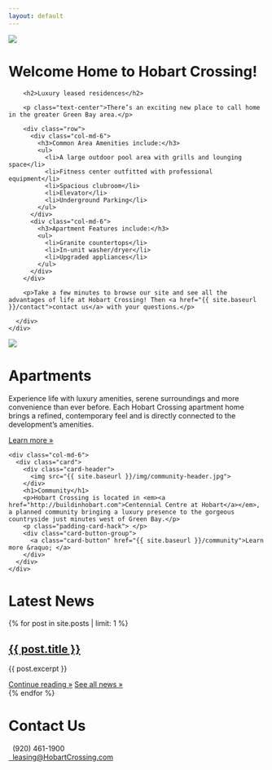 ```yaml
---
layout: default
---
```

<div class="header-image">
<img src="{{ site.baseurl }}/img/hobart-elevation-1.jpg">
</div>

<div class="container">
  <div class="row">
    <div class="col-md-10 center-block">
      <div class="card header-card">
        <h1>Welcome Home to Hobart Crossing!</h1>

        <h2>Luxury leased residences</h2>

        <p class="text-center">There’s an exciting new place to call home in the greater Green Bay area.</p>

        <div class="row">
          <div class="col-md-6">
            <h3>Common Area Amenities include:</h3>
            <ul>
              <li>A large outdoor pool area with grills and lounging space</li>
              <li>Fitness center outfitted with professional equipment</li>
              <li>Spacious clubroom</li>
              <li>Elevator</li>
              <li>Underground Parking</li>
            </ul>
          </div>
          <div class="col-md-6">
            <h3>Apartment Features include:</h3>
            <ul>
              <li>Granite countertops</li>
              <li>In-unit washer/dryer</li>
              <li>Upgraded appliances</li>
            </ul>
          </div>
        </div>

        <p>Take a few minutes to browse our site and see all the advantages of life at Hobart Crossing! Then <a href="{{ site.baseurl }}/contact">contact us</a> with your questions.</p>

      </div>
    </div>
  </div>

  <div class="row">
    <div class="col-md-6">
      <div class="card">
        <div class="card-header">
          <img src="{{ site.baseurl }}/img/apartments-header.jpg">
        </div>
        <h1>Apartments</h1>
        <p>Experience life with luxury amenities, serene surroundings and more convenience than ever before. Each Hobart Crossing apartment home brings a refined, contemporary feel and is directly connected to the development’s amenities.</p>
        <div class="card-button-group">
          <a class="card-button" href="{{ site.baseurl }}/apartments">Learn more &raquo;</a>
        </div>
      </div>
    </div>

    <div class="col-md-6">
      <div class="card">
        <div class="card-header">
          <img src="{{ site.baseurl }}/img/community-header.jpg">
        </div>
        <h1>Community</h1>
        <p>Hobart Crossing is located in <em><a href="http://buildinhobart.com">Centennial Centre at Hobart</a></em>, a planned community bringing a luxury presence to the gorgeous countryside just minutes west of Green Bay.</p>
        <p class="padding-card-hack"> </p>
        <div class="card-button-group">
          <a class="card-button" href="{{ site.baseurl }}/community">Learn more &raquo; </a>
        </div>
      </div>
    </div>
  </div>

  <div class="row">
    <div class="col-md-6">
      <div class="card">
        <h1>Latest News</h1>
        {% for post in site.posts | limit: 1 %}
        <div class="post">
          <h2><a class="post-title" href="{{ site.baseurl }}{{ post.url }}">{{ post.title }}</a></h2>
          {{ post.excerpt }}</p><!-- weird Jekyll glitch, closing p tag required -->
          <div class="card-button-group">
            <a class="card-button" href="{{ site.baseurl }}{{ post.url }}">Continue reading &raquo;</a>
            <a class="card-button" href="{{ site.baseurl }}/news">See all news &raquo;</a>
          </div>
          {% endfor %}
        </div>
      </div>
    </div>
    <div class="col-md-6">
      <div class="card">
        <h1>Contact Us</h1>
        <div class="card-button-group">
          <div class="card-button"><span class="glyphicon glyphicon-earphone"></span>&nbsp;&nbsp;(920) 461-1900</div>
          <a class="card-button" href="mailto:info@hobartcrossing.com"><span class="glyphicon glyphicon-envelope"></span>&nbsp;&nbsp;leasing@HobartCrossing.com</a>
        </div>
      </div>
    </div>
  </div>
</div>
